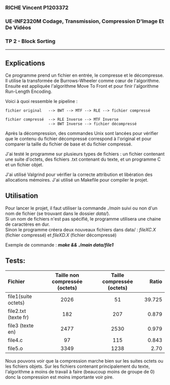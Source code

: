 ### RICHE Vincent   P1203372
### UE-INF2320M Codage, Transmission, Compression D'Image Et De Vidéos
### TP 2 - Block Sorting
--------------------------------------

## Explications
Ce programme prend un fichier en entrée, le compresse et le décompresse.
Il utilise la transformée de Burrows-Wheeler comme cœur de l'algorithme. 
Ensuite est appliquée l'algorithme Move To Front et pour finir l'algorithme Run-Length Encoding.

Voici à quoi ressemble le pipeline :

    fichier original   --> BWT --> MTF --> RLE --> fichier compressé
            
    fichier compressé  --> RLE Inverse --> MTF Inverse 
                       --> BWT Inverse --> fichier décompressé

Après la décompression, des commandes Unix sont lancées pour vérifier que le contenu du fichier décompressé correspond à l'original et pour comparer la taille du fichier de base et du fichier compressé.

J'ai testé le programme sur plusieurs types de fichiers : un fichier contenant 
une suite d'octets, des fichiers .txt contenant du texte, et un programme C et un fichier objet.

J'ai utilisé Valgrind pour vérifier la correcte attribution et libération des
allocations mémoires.
J'ai utilisé un Makefile pour compiler le projet.

## Utilisation
Pour lancer le projet, il faut utiliser la commande _./main_ suivi ou non d'un 
nom de fichier (se trouvant dans le dossier _data/_).  
Si un nom de fichiers n'est pas spécifié, le programme utilisera une chaine de 
caractères en dur.  
Sinon le programme créera deux nouveaux fichiers dans data/ :
    _fileXC.X_ (fichier compressé) et _fileXD.X_ (fichier décompressé) 

Exemple de commande : **_make && ./main data/file1_**


## Tests:

Fichier | Taille non compressée (octets) | Taille compressée (octets) | Ratio
:------------ | :-------------: | :-------------: | -------------:
file1(suite octets)		      |	2026				 |			                51				   | 			39.725
file2.txt (texte fr)		    |	182				     |				207					         |		      0.879
file3 (texte en)			    |  2477				    |				2530				       |			0.979
file4.c	                             |	97				        |				115					        |		     0.843
file5.o			                     |  3349				  |					1238					|			 2.70

Nous pouvons voir que la compression marche bien sur les suites octets ou les fichiers objets. Sur les fichiers contenant principalement du texte, l'algorithme a moins de travail à faire (beaucoup moins de groupe de 0) donc la compression est moins importante voir pire.